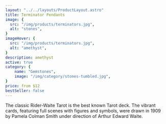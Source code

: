 ```yaml
---
layout: "../../layouts/ProductLayout.astro"
title: Terminator Pendants
image: {
  src: "/img/products/terminators.jpg",
  alt: "stones",
}
imageHover: {
  src: "/img/products/terminators.jpg",
  alt: "amethyst",
}
description: amethyst
active: true
category: {
    name: "Gemstones",
    image: "/img/category/stones-tumbled.jpg",
}
price: from $12
bestSeller: false
---
```


The classic Rider-Waite Tarot is the best known Tarot deck. The vibrant cards, featuring full scenes with figures and symbols, were drawn in 1909 by Pamela Colman Smith under direction of Arthur Edward Waite.

